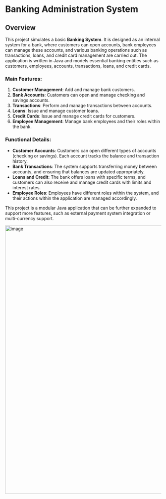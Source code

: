 # Banking Administration System

## Overview

This project simulates a basic **Banking System**. It is designed as an internal system for a bank, where customers can open accounts, bank employees can manage these accounts, and various banking operations such as transactions, loans, and credit card management are carried out. The application is written in Java and models essential banking entities such as customers, employees, accounts, transactions, loans, and credit cards.

### Main Features:

1. **Customer Management**: Add and manage bank customers.
2. **Bank Accounts**: Customers can open and manage checking and savings accounts.
3. **Transactions**: Perform and manage transactions between accounts.
4. **Loans**: Issue and manage customer loans.
5. **Credit Cards**: Issue and manage credit cards for customers.
6. **Employee Management**: Manage bank employees and their roles within the bank.

### Functional Details:

- **Customer Accounts**: Customers can open different types of accounts (checking or savings). Each account tracks the balance and transaction history.
- **Bank Transactions**: The system supports transferring money between accounts, and ensuring that balances are updated appropriately.
- **Loans and Credit**: The bank offers loans with specific terms, and customers can also receive and manage credit cards with limits and interest rates.
- **Employee Roles**: Employees have different roles within the system, and their actions within the application are managed accordingly.

This project is a modular Java application that can be further expanded to support more features, such as external payment system integration or multi-currency support.

<img width="862" alt="image" src="https://github.com/user-attachments/assets/7f32737e-6cc3-4515-9691-30a72cbd3c61">



